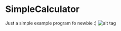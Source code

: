 # SimpleCalculator
Just a simple example program fo newbie :)
![alt tag](http://i.imgur.com/h2sUbTj.png)
